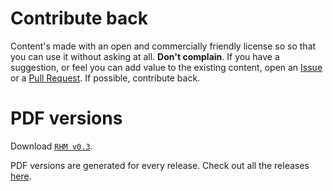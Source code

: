 
# Contribute back

Content's made with an open and commercially friendly license so so that you can use it without asking at all. **Don't complain**. If you have a suggestion, or feel you can add value to the existing content, open an [Issue](issues) or a [Pull Request](pulls). If possible, contribute back.

# PDF versions

Download [`RHM v0.3`](https://github.com/vmayoral/robot_hacking_manual/releases/download/0.3/RHM.pdf).

PDF versions are generated for every release. Check out all the releases [here](https://github.com/vmayoral/robot_hacking_manual/releases).
